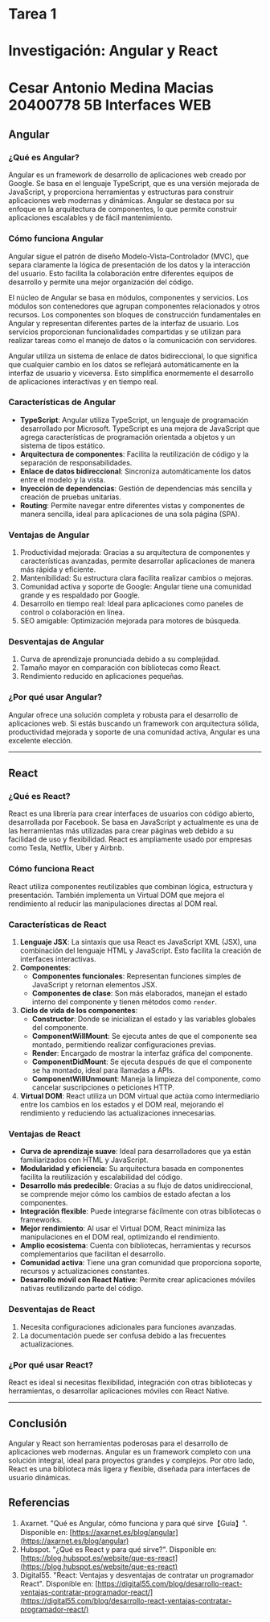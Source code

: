 # Tarea 1
# Investigación: Angular y React
# Cesar Antonio Medina Macias 20400778 5B Interfaces WEB

## Angular

### ¿Qué es Angular?
Angular es un framework de desarrollo de aplicaciones web creado por Google. Se basa en el lenguaje TypeScript, que es una versión mejorada de JavaScript, y proporciona herramientas y estructuras para construir aplicaciones web modernas y dinámicas. Angular se destaca por su enfoque en la arquitectura de componentes, lo que permite construir aplicaciones escalables y de fácil mantenimiento.

### Cómo funciona Angular
Angular sigue el patrón de diseño Modelo-Vista-Controlador (MVC), que separa claramente la lógica de presentación de los datos y la interacción del usuario. Esto facilita la colaboración entre diferentes equipos de desarrollo y permite una mejor organización del código.

El núcleo de Angular se basa en módulos, componentes y servicios. Los módulos son contenedores que agrupan componentes relacionados y otros recursos. Los componentes son bloques de construcción fundamentales en Angular y representan diferentes partes de la interfaz de usuario. Los servicios proporcionan funcionalidades compartidas y se utilizan para realizar tareas como el manejo de datos o la comunicación con servidores.

Angular utiliza un sistema de enlace de datos bidireccional, lo que significa que cualquier cambio en los datos se reflejará automáticamente en la interfaz de usuario y viceversa. Esto simplifica enormemente el desarrollo de aplicaciones interactivas y en tiempo real.

### Características de Angular
- **TypeScript**: Angular utiliza TypeScript, un lenguaje de programación desarrollado por Microsoft. TypeScript es una mejora de JavaScript que agrega características de programación orientada a objetos y un sistema de tipos estático.
- **Arquitectura de componentes**: Facilita la reutilización de código y la separación de responsabilidades.
- **Enlace de datos bidireccional**: Sincroniza automáticamente los datos entre el modelo y la vista.
- **Inyección de dependencias**: Gestión de dependencias más sencilla y creación de pruebas unitarias.
- **Routing**: Permite navegar entre diferentes vistas y componentes de manera sencilla, ideal para aplicaciones de una sola página (SPA).

### Ventajas de Angular
1. Productividad mejorada: Gracias a su arquitectura de componentes y características avanzadas, permite desarrollar aplicaciones de manera más rápida y eficiente.
2. Mantenibilidad: Su estructura clara facilita realizar cambios o mejoras.
3. Comunidad activa y soporte de Google: Angular tiene una comunidad grande y es respaldado por Google.
4. Desarrollo en tiempo real: Ideal para aplicaciones como paneles de control o colaboración en línea.
5. SEO amigable: Optimización mejorada para motores de búsqueda.

### Desventajas de Angular
1. Curva de aprendizaje pronunciada debido a su complejidad.
2. Tamaño mayor en comparación con bibliotecas como React.
3. Rendimiento reducido en aplicaciones pequeñas.

### ¿Por qué usar Angular?
Angular ofrece una solución completa y robusta para el desarrollo de aplicaciones web. Si estás buscando un framework con arquitectura sólida, productividad mejorada y soporte de una comunidad activa, Angular es una excelente elección.

---

## React

### ¿Qué es React?
React es una librería para crear interfaces de usuarios con código abierto, desarrollada por Facebook. Se basa en JavaScript y actualmente es una de las herramientas más utilizadas para crear páginas web debido a su facilidad de uso y flexibilidad. React es ampliamente usado por empresas como Tesla, Netflix, Uber y Airbnb.

### Cómo funciona React
React utiliza componentes reutilizables que combinan lógica, estructura y presentación. También implementa un Virtual DOM que mejora el rendimiento al reducir las manipulaciones directas al DOM real.

### Características de React
1. **Lenguaje JSX**: La sintaxis que usa React es JavaScript XML (JSX), una combinación del lenguaje HTML y JavaScript. Esto facilita la creación de interfaces interactivas.
2. **Componentes**:
   - **Componentes funcionales**: Representan funciones simples de JavaScript y retornan elementos JSX.
   - **Componentes de clase**: Son más elaborados, manejan el estado interno del componente y tienen métodos como `render`.
3. **Ciclo de vida de los componentes**:
   - **Constructor**: Donde se inicializan el estado y las variables globales del componente.
   - **ComponentWillMount**: Se ejecuta antes de que el componente sea montado, permitiendo realizar configuraciones previas.
   - **Render**: Encargado de mostrar la interfaz gráfica del componente.
   - **ComponentDidMount**: Se ejecuta después de que el componente se ha montado, ideal para llamadas a APIs.
   - **ComponentWillUnmount**: Maneja la limpieza del componente, como cancelar suscripciones o peticiones HTTP.
4. **Virtual DOM**: React utiliza un DOM virtual que actúa como intermediario entre los cambios en los estados y el DOM real, mejorando el rendimiento y reduciendo las actualizaciones innecesarias.

### Ventajas de React
- **Curva de aprendizaje suave**: Ideal para desarrolladores que ya están familiarizados con HTML y JavaScript.
- **Modularidad y eficiencia**: Su arquitectura basada en componentes facilita la reutilización y escalabilidad del código.
- **Desarrollo más predecible**: Gracias a su flujo de datos unidireccional, se comprende mejor cómo los cambios de estado afectan a los componentes.
- **Integración flexible**: Puede integrarse fácilmente con otras bibliotecas o frameworks.
- **Mejor rendimiento**: Al usar el Virtual DOM, React minimiza las manipulaciones en el DOM real, optimizando el rendimiento.
- **Amplio ecosistema**: Cuenta con bibliotecas, herramientas y recursos complementarios que facilitan el desarrollo.
- **Comunidad activa**: Tiene una gran comunidad que proporciona soporte, recursos y actualizaciones constantes.
- **Desarrollo móvil con React Native**: Permite crear aplicaciones móviles nativas reutilizando parte del código.


### Desventajas de React
1. Necesita configuraciones adicionales para funciones avanzadas.
2. La documentación puede ser confusa debido a las frecuentes actualizaciones.

### ¿Por qué usar React?
React es ideal si necesitas flexibilidad, integración con otras bibliotecas y herramientas, o desarrollar aplicaciones móviles con React Native.

---

## Conclusión
Angular y React son herramientas poderosas para el desarrollo de aplicaciones web modernas. Angular es un framework completo con una solución integral, ideal para proyectos grandes y complejos. Por otro lado, React es una biblioteca más ligera y flexible, diseñada para interfaces de usuario dinámicas.


## Referencias
1. Axarnet. "Qué es Angular, cómo funciona y para qué sirve【Guía】". Disponible en: [https://axarnet.es/blog/angular](https://axarnet.es/blog/angular)
2. Hubspot. "¿Qué es React y para qué sirve?". Disponible en: [https://blog.hubspot.es/website/que-es-react](https://blog.hubspot.es/website/que-es-react)
3. Digital55. "React: Ventajas y desventajas de contratar un programador React". Disponible en: [https://digital55.com/blog/desarrollo-react-ventajas-contratar-programador-react/](https://digital55.com/blog/desarrollo-react-ventajas-contratar-programador-react/)
